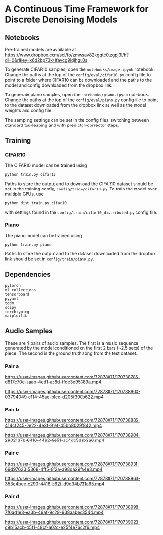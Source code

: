 # A Continuous Time Framework for Discrete Denoising Models
## Notebooks
Pre-trained models are available at https://www.dropbox.com/scl/fo/zmwsav82kgqtc0tzgpj3l/h?dl=0&rlkey=k6d2bp73k4ifavcg9ldjhgu0s

To generate CIFAR10 samples, open the `notebooks/image.ipynb` notebook.
Change the paths at the top of  the `config/eval/cifar10.py` config file to point to a folder where CIFAR10 can be downloaded and the paths to the model and config downloaded from the dropbox link. 

To generate piano samples, open the `notebooks/piano.ipynb` notebook.
Change the paths at the top of the `config/eval/piano.py` config file to point to the dataset downloaded from the dropbox link as well as the model weights and config file.

The sampling settings can be set in the config files, switching between standard tau-leaping and with predictor-corrector steps.

## Training
### CIFAR10
The CIFAR10 model can be trained using
```
python train.py cifar10
```
Paths to store the output and to download the CIFAR10 dataset should be set in the training config, `config/train/cifar10.py`.
To train the model over multiple GPUs, use
```
python dist_train.py cifar10
```
with settings found in the `config/train/cifar10_distributed.py` config file.

### Piano
The piano model can be trained using
```
python train.py piano
```
Paths to store the output and to the dataset downloaded from the dropbox link should be set in `config/train/piano.py`.


## Dependencies
```
pytorch
ml_collections
tensorboard
pyyaml
tqdm
scipy
torchtyping
matplotlib
```

## Audio Samples
These are 4 pairs of audio samples. The first is a music sequence generated by the model conditioned on the first 2 bars (~2.5 secs) of the piece. The second is the ground truth song from the test dataset.

### Pair a
https://user-images.githubusercontent.com/72878071/170738786-d817c70e-aaab-4ed1-ac8d-ffde3e95389a.mp4

https://user-images.githubusercontent.com/72878071/170738800-03794049-c114-45ae-b1ce-d205f390b622.mp4

### Pair b
https://user-images.githubusercontent.com/72878071/170738886-414cf245-0e22-4e3f-91ef-45bb8029f842.mp4

https://user-images.githubusercontent.com/72878071/170738904-29021d7b-6416-4462-9e51-ac4dc5dab3a6.mp4

### Pair c
https://user-images.githubusercontent.com/72878071/170738931-69d97623-5368-4ff5-8f2a-a98da29fa4e3.mp4

https://user-images.githubusercontent.com/72878071/170738963-353e4bee-c290-4418-b62f-d9d34b731a65.mp4

### Pair d
https://user-images.githubusercontent.com/72878071/170738998-7f6ad1e3-ea3b-49af-9d29-938aabed3544.mp4

https://user-images.githubusercontent.com/72878071/170739023-c9b15acb-45f1-48cf-a02c-e25f4e76d2f6.mp4

